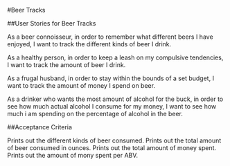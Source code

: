 #Beer Tracks

##User Stories for Beer Tracks

As a beer connoisseur,
in order to remember what different beers I have enjoyed,
I want to track the different kinds of beer I drink.

As a healthy person,
in order to keep a leash on my compulsive tendencies,
I want to track the amount of beer I drink.

As a frugal husband,
in order to stay within the bounds of a set budget,
I want to track the amount of money I spend on beer.

As a drinker who wants the most amount of alcohol for the buck,
in order to see how much actual alcohol I consume for my money,
I want to see how much i am spending on the percentage of alcohol in the beer.

##Acceptance Criteria

Prints out the different kinds of beer consumed.
Prints out the total amount of beer consumed in ounces.
Prints out the total amount of money spent.
Prints out the amount of mony spent per ABV.